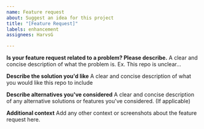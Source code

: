 ```yaml
---
name: Feature request
about: Suggest an idea for this project
title: "[Feature Request]"
labels: enhancement
assignees: HarvsG

---
```


**Is your feature request related to a problem? Please describe.**
A clear and concise description of what the problem is. Ex. This repo is unclear... 

**Describe the solution you'd like**
A clear and concise description of what you would like this repo to include

**Describe alternatives you've considered**
A clear and concise description of any alternative solutions or features you've considered. (If applicable)

**Additional context**
Add any other context or screenshots about the feature request here.
